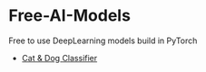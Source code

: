 # Free-AI-Models

Free to use DeepLearning models build in PyTorch

- [Cat & Dog Classifier](Cat_Dog_Classifier/README.md)
